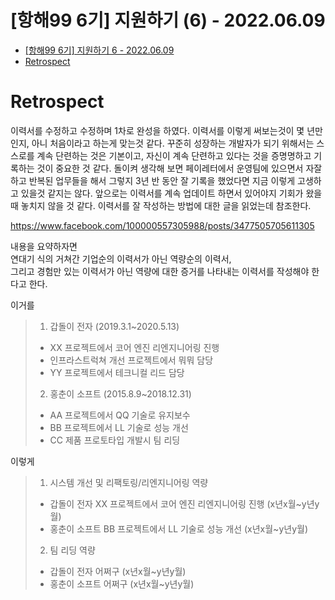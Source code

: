 # [항해99 6기] 지원하기 (6) - 2022.06.09

<!-- TOC -->

- [[항해99 6기] 지원하기 6 - 2022.06.09](#%ED%95%AD%ED%95%B499-6%EA%B8%B0-%EC%A7%80%EC%9B%90%ED%95%98%EA%B8%B0-6---20220609)
- [Retrospect](#retrospect)

<!-- /TOC -->

# Retrospect
이력서를 수정하고 수정하며 1차로 완성을 하였다. 이력서를 이렇게 써보는것이 몇 년만인지, 아니 처음이라고 하는게 맞는것 같다. 꾸준히 성장하는 개발자가 되기 위해서는 스스로를 계속 단련하는 것은 기본이고, 자신이 계속 단련하고 있다는 것을 증명명하고 기록하는 것이 중요한 것 같다. 돌이켜 생각해 보면 페이레터에서 운영팀에 있으면서 자잘하고 반복된 업무들을 해서 그렇지 3년 반 동안 잘 기록을 했었다면 지금 이렇게 고생하고 있을것 같지는 않다. 앞으로는 이력서를 계속 업데이트 하면서 있어야지 기회가 왔을때 놓치지 않을 것 같다. 이력서를 잘 작성하는 방법에 대한 글을 읽었는데 참조한다.

https://www.facebook.com/100000557305988/posts/3477505705611305

내용을 요약하자면  
연대기 식의 거쳐간 기업순의 이력서가 아닌 역량순의 이력서,  
그리고 경험만 있는 이력서가 아닌 역량에 대한 증거를 나타내는 이력서를 작성해야 한다고 한다.

이거를
> 1) 갑돌이 전자 (2019.3.1~2020.5.13)
>  * XX 프로젝트에서 코어 엔진 리엔지니어링 진행
>  * 인프라스트럭쳐 개선 프로젝트에서 뭐뭐 담당
>  * YY 프로젝트에서 테크니컬 리드 담당
> 2) 홍춘이 소프트 (2015.8.9~2018.12.31)
>  * AA 프로젝트에서 QQ 기술로 유지보수
>  * BB 프로젝트에서 LL 기술로 성능 개선
>  * CC 제품 프로토타입 개발시 팀 리딩

이렇게
>  1) 시스템 개선 및 리팩토링/리엔지니어링 역량
>  * 갑돌이 전자 XX 프로젝트에서 코어 엔진 리엔지니어링 진행 (x년x월~y년y월)
>  * 홍춘이 소프트 BB 프로젝트에서 LL 기술로 성능 개선 (x년x월~y년y월)
> 2) 팀 리딩 역량
>  * 갑돌이 전자 어쩌구 (x년x월~y년y월)
>  * 홍춘이 소프트 어쩌구 (x년x월~y년y월)
